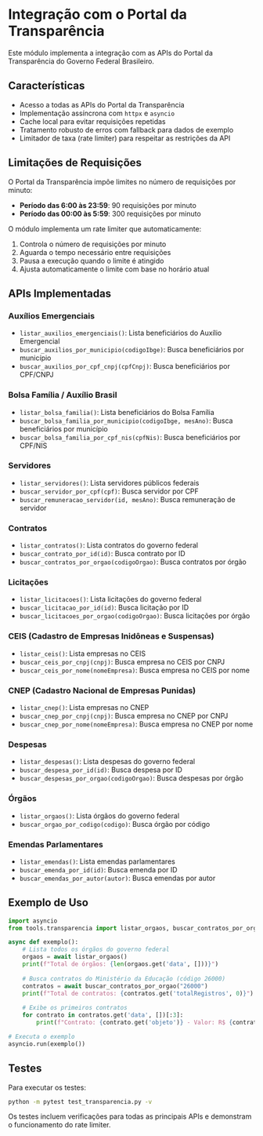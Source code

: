 # Integração com o Portal da Transparência

Este módulo implementa a integração com as APIs do Portal da Transparência do Governo Federal Brasileiro.

## Características

- Acesso a todas as APIs do Portal da Transparência
- Implementação assíncrona com `httpx` e `asyncio`
- Cache local para evitar requisições repetidas
- Tratamento robusto de erros com fallback para dados de exemplo
- Limitador de taxa (rate limiter) para respeitar as restrições da API

## Limitações de Requisições

O Portal da Transparência impõe limites no número de requisições por minuto:

- **Período das 6:00 às 23:59**: 90 requisições por minuto
- **Período das 00:00 às 5:59**: 300 requisições por minuto

O módulo implementa um rate limiter que automaticamente:

1. Controla o número de requisições por minuto
2. Aguarda o tempo necessário entre requisições
3. Pausa a execução quando o limite é atingido
4. Ajusta automaticamente o limite com base no horário atual

## APIs Implementadas

### Auxílios Emergenciais
- `listar_auxilios_emergenciais()`: Lista beneficiários do Auxílio Emergencial
- `buscar_auxilios_por_municipio(codigoIbge)`: Busca beneficiários por município
- `buscar_auxilios_por_cpf_cnpj(cpfCnpj)`: Busca beneficiários por CPF/CNPJ

### Bolsa Família / Auxílio Brasil
- `listar_bolsa_familia()`: Lista beneficiários do Bolsa Família
- `buscar_bolsa_familia_por_municipio(codigoIbge, mesAno)`: Busca beneficiários por município
- `buscar_bolsa_familia_por_cpf_nis(cpfNis)`: Busca beneficiários por CPF/NIS

### Servidores
- `listar_servidores()`: Lista servidores públicos federais
- `buscar_servidor_por_cpf(cpf)`: Busca servidor por CPF
- `buscar_remuneracao_servidor(id, mesAno)`: Busca remuneração de servidor

### Contratos
- `listar_contratos()`: Lista contratos do governo federal
- `buscar_contrato_por_id(id)`: Busca contrato por ID
- `buscar_contratos_por_orgao(codigoOrgao)`: Busca contratos por órgão

### Licitações
- `listar_licitacoes()`: Lista licitações do governo federal
- `buscar_licitacao_por_id(id)`: Busca licitação por ID
- `buscar_licitacoes_por_orgao(codigoOrgao)`: Busca licitações por órgão

### CEIS (Cadastro de Empresas Inidôneas e Suspensas)
- `listar_ceis()`: Lista empresas no CEIS
- `buscar_ceis_por_cnpj(cnpj)`: Busca empresa no CEIS por CNPJ
- `buscar_ceis_por_nome(nomeEmpresa)`: Busca empresa no CEIS por nome

### CNEP (Cadastro Nacional de Empresas Punidas)
- `listar_cnep()`: Lista empresas no CNEP
- `buscar_cnep_por_cnpj(cnpj)`: Busca empresa no CNEP por CNPJ
- `buscar_cnep_por_nome(nomeEmpresa)`: Busca empresa no CNEP por nome

### Despesas
- `listar_despesas()`: Lista despesas do governo federal
- `buscar_despesa_por_id(id)`: Busca despesa por ID
- `buscar_despesas_por_orgao(codigoOrgao)`: Busca despesas por órgão

### Órgãos
- `listar_orgaos()`: Lista órgãos do governo federal
- `buscar_orgao_por_codigo(codigo)`: Busca órgão por código

### Emendas Parlamentares
- `listar_emendas()`: Lista emendas parlamentares
- `buscar_emenda_por_id(id)`: Busca emenda por ID
- `buscar_emendas_por_autor(autor)`: Busca emendas por autor

## Exemplo de Uso

```python
import asyncio
from tools.transparencia import listar_orgaos, buscar_contratos_por_orgao

async def exemplo():
    # Lista todos os órgãos do governo federal
    orgaos = await listar_orgaos()
    print(f"Total de órgãos: {len(orgaos.get('data', []))}")
    
    # Busca contratos do Ministério da Educação (código 26000)
    contratos = await buscar_contratos_por_orgao("26000")
    print(f"Total de contratos: {contratos.get('totalRegistros', 0)}")
    
    # Exibe os primeiros contratos
    for contrato in contratos.get('data', [])[:3]:
        print(f"Contrato: {contrato.get('objeto')} - Valor: R$ {contrato.get('valor')}")

# Executa o exemplo
asyncio.run(exemplo())
```

## Testes

Para executar os testes:

```bash
python -m pytest test_transparencia.py -v
```

Os testes incluem verificações para todas as principais APIs e demonstram o funcionamento do rate limiter.
